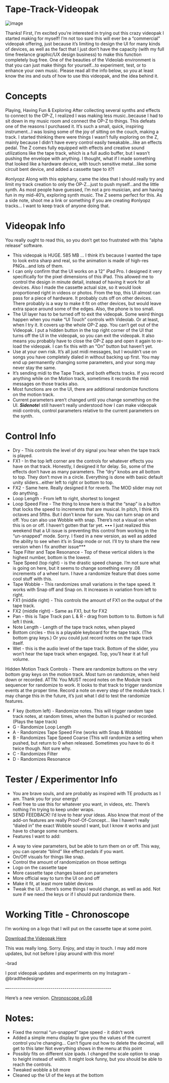 # Tape-Track-Videopak

![image](Images/tape-track.png)

Thanks!
First, I’m excited you’re interested in trying out this crazy videopak I started making for myself! I’m not too sure this will ever be a “commercial” videopak offering, just because it’s limiting to design the UI for many kinds of devices, as well as the fact that I just don’t have the capacity (with my full time freelance graphic/UX design business) to make this function completely bug free. One of the beauties of the Videolab environment is that you can just make things for yourself…to experiment, test, or to enhance your own music. Please read all the info below, so you at least know the ins and outs of how to use this videopak, and the idea behind it.


# Concepts

Playing, Having Fun & Exploring
After collecting several synths and effects to connect to the OP-Z, I realized I was making less music..because I had to sit down in my music room and connect the OP-Z to things. This defeats one of the reasons I purchased it. It’s such a small, quick, inspiring instrument…I was losing some of the joy of sitting on the couch, making a track. I started thinking there were things I wasn’t fully exploring on the Z, mainly because I didn’t have every control easily tweakable…like an effects pedal. The Z comes fully equipped with effects and creative sound utilizations like the tape track, which is a full audio buffer, but I wasn’t pushing the envelope with anything. I thought, what if I made something that looked like a hardware device, with touch sensitive metal…like some circuit bent device, and added a cassette tape to it?!

#onlyopz
Along with this epiphany, came the idea that I should really try and limit my track creation to only the OP-Z…just to push myself…and the little synth. As most people have guessed, I’m not a pro musician, and am having fun in my mid-40’s, exploring synth music. The Z seems perfect for this. As a side note, shoot me a link or something if you are creating #onlyopz tracks… I want to keep track of anyone doing that.


# Videopak Info
You really ought to read this, so you don’t get too frustrated with this “alpha release” software.
- This videopak is HUGE. 585 MB … I think it’s because I wanted the tape to look extra sharp and real, so the animation is made of high-res PNGs…and lots of them. 
- I can only confirm that the UI works on a 12” iPad Pro. I designed it very specifically for the pixel dimensions of this iPad. This allowed me to control the design in minute detail, instead of having it work for all devices. Also I made the cassette actual size, so it would look proportioned right in videos or photos. From the top, this UI almost can pass for a piece of hardware. It probably cuts off on other devices. There probably is a way to make it fit on other devices, but would leave extra space around some of the edges. Also, the phone is too small.
- The UI layer has to be turned off to exit the videopak. Some weird things happen when you make “UI Touch” controls with Videolab. Or at least, when I try it. It covers up the whole OP-Z app. You can’t get out of the Videopak. I put a hidden button in the top right corner of the UI that turns off the UI in the videopak, so you can exit the videopak. It also means you probably have to close the OP-Z app and open it again to re-load the videopak. I can fix this with an “On” button but haven’t yet.
- Use at your own risk. It’s all just midi messages, but I wouldn’t use on songs you have completely dialed in without backing up first. You may end up permanently changing some parameters, and your song may never stay the same.
- It’s sending midi to the Tape Track, and both effects tracks. If you record anything while on the Motion track, sometimes it records the midi messages on those tracks also.
- Most functions are on the UI, there are additional randomize functions on the motion track.
- Current parameters aren’t changed until you change something on the UI. ***Sidenote***I still haven’t really understood how I can make videopak midi controls, control parameters relative to the current parameters on the synth.


# Control Info
- Dry - This controls the level of dry signal you hear when the tape track is played.
- FX1 - In the top left corner are the controls for whatever effects you have on that track. Honestly, I designed it for delay. So, some of the effects don’t have as many parameters. The “dry” knobs are all bottom to top. They don’t move in a circle. Everything is done with basic default unity sliders…either left to right or bottom to top.
- FX2 - Same here. Really designed it for reverb. The MOD slider may not do anything.
- Loop Length - From left to right, shortest to longest
- Loop Speed Fine - The thing to know here is that the “snap” is a button that locks the speed to increments that are musical. In pitch, I think it’s octaves and 5fths. But I don’t know for sure. You can turn snap on and off. You can also use Wobble with snap. There’s not a visual on when this is on or off. I haven’t gotten that far yet. ••• I just realized this weekend that a UI issue is preventing this control from working in the “un-snapped” mode. Sorry. I fixed in a new version, as well as added the ability to see when it’s in Snap mode or not. I’ll try to share the new version when I fix another issue*** 
- Tape Filter and Tape Resonance - Top of these vertical sliders is the highest number, bottom is the lowest. 
- Tape Speed (top right) - is the drastic speed change. I’m not sure what is going on here, but it seems to change something every .08 increments of a wheel turn. I have a randomize feature that does some cool stuff with this.
- Tape Wobble - This randomizes small variations in the tape speed. It works with Snap off and Snap on. It increases in variation from left to right.
- FX1 (middle right) - This controls the amount of FX1 on the output of the tape track.
- FX2 (middle right) - Same as FX1, but for FX2
- Pan - this is Tape Track pan L & R - drag from bottom to to. Bottom is full left I think.
- Note Length - Length of the tape track notes, when played
- Bottom circles - this is a playable keyboard for the tape track. (The bottom gray keys.) Or you could just record notes on the tape track itself.
- Wet - this is the audio level of the tape track. Bottom of the slider, you won’t hear the tape track when engaged. Top, you’ll hear it at full volume.

Hidden Motion Track Controls - There are randomize buttons on the very bottom gray keys on the motion track. Most turn on randomize, when held down or recorded. ATTN: You MUST record notes on the Module track sequencer for randomize to work. It looks to that track to trigger randomize events at the proper time. Record a note on every step of the module track. I may change this in the future, it’s just what I did to test the randomize features.
- F key (bottom left) - Randomize notes. This will trigger random tape track notes, at random times, when the button is pushed or recorded. (Plays the tape track)
- G - Randomize Loop Length
- A - Randomizes Tape Speed Fine (works with Snap & Wobble)
- B - Randomizes Tape Speed Coarse (This will randomize a setting when pushed, but return to 0 when released. Sometimes you have to do it twice though. Not sure why.
- C - Randomizes Filter
- D - Randomizes Resonance


# Tester / Experimentor Info
- You are brave souls, and are probably as inspired with TE products as I am. Thank you for your energy!
- Feel free to use this for whatever you want, in videos, etc. There’s nothing I’m trying to keep under wraps.
- SEND FEEDBACK! I’d love to hear your ideas. Also know that most of the add-on features are really Proof-Of-Concept… like I haven’t really “dialed in” the exact Wobble sound I want, but I know it works and just have to change some numbers.
- Features I want to add:
* A way to view parameters, but be able to turn them on or off. This way, you can operate “blind” like effect pedals if you want.
* On/Off visuals for things like snap.
* Control the amount of randomization on those settings
* Logo on the cassette tape
* More cassette tape changes based on parameters
* More official way to turn the UI on and off
* Make it fit, at least more tablet devices
* Tweak the UI .. there’s some things I would change, as well as add. Not sure if we need the keys or if I should put randomize there.


# Working Title - Chronoscope
I’m working on a logo that I will put on the cassette tape at some point.

[Download the Videopak Here](https://github.com/Videolab-Creators-Group/Tape-Track-Videopak/releases/download/v0.08/chronoscope.v0.08.zpak)

This was really long. Sorry. Enjoy, and stay in touch. I may add more updates, but not before I play around with this more!

-brad


I post videopak updates and experiments on my Instagram - @bradthedesigner

—--------------------------------------------------

Here’s a new version. [Chronoscope v0.08](https://github.com/Videolab-Creators-Group/Tape-Track-Videopak/releases/download/v0.08/chronoscope.v0.08.zpak)

# Notes:
- Fixed the normal “un-snapped” tape speed - it didn’t work
- Added a simple menu display to give you the values of the current control you’re changing…
Can’t figure out how to delete the decimal, will get to this later
Not everything shows in the menu at this point
- Possibly fits on different size ipads. I changed the scale option to snap to height instead of width. It might look funny, but you should be able to reach the controls.
- Tweaked wobble a bit more
- Cleaned up the UI of the keys at the bottom
